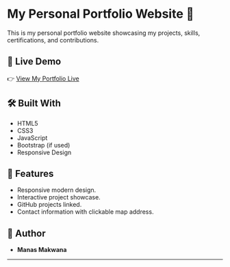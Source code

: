 

# My Personal Portfolio Website 🚀

This is my personal portfolio website showcasing my projects, skills, certifications, and contributions.

## 🔗 Live Demo

👉 [View My Portfolio Live](https://manas2124.github.io/Manas-Portfolio/)

## 🛠 Built With

- HTML5
- CSS3
- JavaScript
- Bootstrap (if used)
- Responsive Design


## 📢 Features

- Responsive modern design.
- Interactive project showcase.
- GitHub projects linked.
- Contact information with clickable map address.

## 👤 Author

- **Manas Makwana**

---


